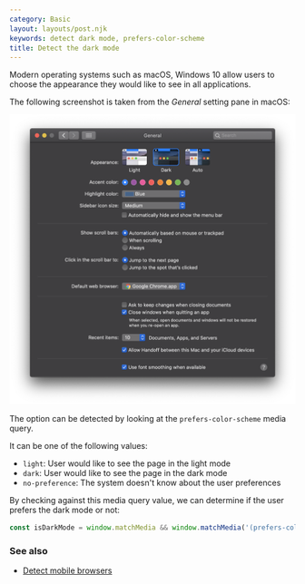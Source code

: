 ```yaml
---
category: Basic
layout: layouts/post.njk
keywords: detect dark mode, prefers-color-scheme
title: Detect the dark mode
---
```


Modern operating systems such as macOS, Windows 10 allow users to choose the appearance they would like to see in all applications.

The following screenshot is taken from the _General_ setting pane in macOS:

![Set the dark mode in macOS](/assets/images/appearance-setting.png)

The option can be detected by looking at the `prefers-color-scheme` media query.

It can be one of the following values:

-   `light`: User would like to see the page in the light mode
-   `dark`: User would like to see the page in the dark mode
-   `no-preference`: The system doesn't know about the user preferences

By checking against this media query value, we can determine if the user prefers the dark mode or not:

```js
const isDarkMode = window.matchMedia && window.matchMedia('(prefers-color-scheme: dark)').matches;
```

### See also

-   [Detect mobile browsers](/detect-mobile-browsers)
